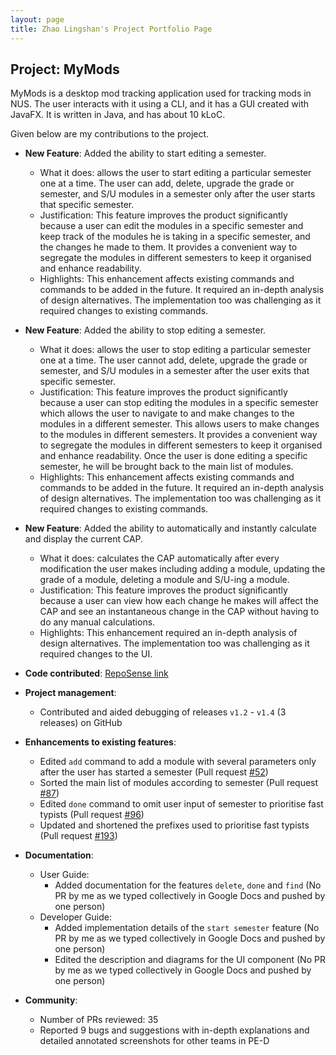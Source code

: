 ```yaml
---
layout: page
title: Zhao Lingshan's Project Portfolio Page
---
```


## Project: MyMods

MyMods is a desktop mod tracking application used for tracking mods in NUS.
The user interacts with it using a CLI, and it has a GUI created with JavaFX. It is written in Java, and has about 10 kLoC.

Given below are my contributions to the project.

* **New Feature**: Added the ability to start editing a semester.
  * What it does: allows the user to start editing a particular semester one at a time. 
  The user can add, delete, upgrade the grade or semester, and S/U modules in a semester only after the user starts that specific semester.
  * Justification: This feature improves the product significantly because a user can edit the modules in a specific semester and keep track of the modules
  he is taking in a specific semester, and the changes he made to them. It provides a convenient way to segregate the modules in different semesters to keep it organised and enhance readability.
  * Highlights: This enhancement affects existing commands and commands to be added in the future. It required an in-depth analysis of design alternatives. The implementation too was challenging as it required changes to existing commands.

* **New Feature**: Added the ability to stop editing a semester.
  * What it does: allows the user to stop editing a particular semester one at a time. The user cannot add, delete, upgrade the grade or semester, and S/U modules in a semester after the user exits that specific semester.
  * Justification: This feature improves the product significantly because a user can stop editing the modules in a specific semester which allows the user to navigate to and make changes to the modules in a different semester.
  This allows users to make changes to the modules in different semesters. It provides a convenient way to segregate the modules in different semesters to keep it organised and enhance readability.
  Once the user is done editing a specific semester, he will be brought back to the main list of modules.
  * Highlights: This enhancement affects existing commands and commands to be added in the future. It required an in-depth analysis of design alternatives. The implementation too was challenging as it required changes to existing commands.

* **New Feature**: Added the ability to automatically and instantly calculate and display the current CAP.
  * What it does: calculates the CAP automatically after every modification the user makes including adding a module, updating the grade of a module, deleting a module and S/U-ing a module.
  * Justification: This feature improves the product significantly because a user can view how each change he makes will affect the CAP and see an instantaneous change in the CAP without having to do any manual calculations.
  * Highlights: This enhancement required an in-depth analysis of design alternatives. The implementation too was challenging as it required changes to the UI.

* **Code contributed**: [RepoSense link](https://nus-cs2103-ay2021s1.github.io/tp-dashboard/#breakdown=true&search=&sort=groupTitle&sortWithin=title&since=2020-08-14&timeframe=commit&mergegroup=&groupSelect=groupByRepos&checkedFileTypes=docs~functional-code~test-code~other&tabOpen=true&tabType=authorship&zFR=false&tabAuthor=zhaolingshan&tabRepo=AY2021S1-CS2103T-T17-1%2Ftp%5Bmaster%5D&authorshipIsMergeGroup=false&authorshipFileTypes=docs~functional-code~test-code)

* **Project management**:
  * Contributed and aided debugging of releases `v1.2` - `v1.4` (3 releases) on GitHub

* **Enhancements to existing features**:
  * Edited `add` command to add a module with several parameters only after the user has started a semester (Pull request [\#52](https://github.com/AY2021S1-CS2103T-T17-1/tp/pull/52))
  * Sorted the main list of modules according to semester (Pull request [\#87](https://github.com/AY2021S1-CS2103T-T17-1/tp/pull/87))
  * Edited `done` command to omit user input of semester to prioritise fast typists (Pull request [\#96](https://github.com/AY2021S1-CS2103T-T17-1/tp/pull/96))
  * Updated and shortened the prefixes used to prioritise fast typists (Pull request [\#193](https://github.com/AY2021S1-CS2103T-T17-1/tp/pull/193))

* **Documentation**:
  * User Guide:
    * Added documentation for the features `delete`, `done` and `find` (No PR by me as we typed collectively in Google Docs and pushed by one person)
  * Developer Guide:
    * Added implementation details of the `start semester` feature (No PR by me as we typed collectively in Google Docs and pushed by one person)
    * Edited the description and diagrams for the UI component (No PR by me as we typed collectively in Google Docs and pushed by one person)

* **Community**:
  * Number of PRs reviewed: 35
  * Reported 9 bugs and suggestions with in-depth explanations and detailed annotated screenshots for other teams in PE-D
